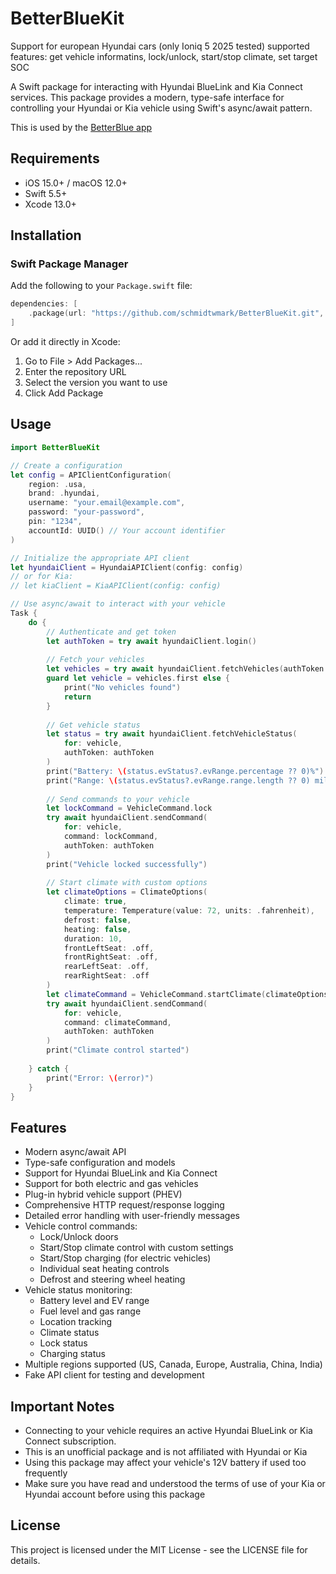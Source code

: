 # BetterBlueKit
Support for european Hyundai cars  (only Ioniq 5 2025 tested) 
supported features: get vehicle informatins, lock/unlock, start/stop climate, set target SOC

A Swift package for interacting with Hyundai BlueLink and Kia Connect services. This package provides a modern, type-safe interface for controlling your Hyundai or Kia vehicle using Swift's async/await pattern.

This is used by the [BetterBlue app](https://github.com/schmidtwmark/BetterBlue)

## Requirements

- iOS 15.0+ / macOS 12.0+
- Swift 5.5+
- Xcode 13.0+

## Installation

### Swift Package Manager

Add the following to your `Package.swift` file:

```swift
dependencies: [
    .package(url: "https://github.com/schmidtwmark/BetterBlueKit.git", from: "1.0.0")
]
```

Or add it directly in Xcode:
1. Go to File > Add Packages...
2. Enter the repository URL
3. Select the version you want to use
4. Click Add Package

## Usage

```swift
import BetterBlueKit

// Create a configuration
let config = APIClientConfiguration(
    region: .usa,
    brand: .hyundai,
    username: "your.email@example.com",
    password: "your-password",
    pin: "1234",
    accountId: UUID() // Your account identifier
)

// Initialize the appropriate API client
let hyundaiClient = HyundaiAPIClient(config: config)
// or for Kia:
// let kiaClient = KiaAPIClient(config: config)

// Use async/await to interact with your vehicle
Task {
    do {
        // Authenticate and get token
        let authToken = try await hyundaiClient.login()
        
        // Fetch your vehicles
        let vehicles = try await hyundaiClient.fetchVehicles(authToken: authToken)
        guard let vehicle = vehicles.first else {
            print("No vehicles found")
            return
        }
        
        // Get vehicle status
        let status = try await hyundaiClient.fetchVehicleStatus(
            for: vehicle, 
            authToken: authToken
        )
        print("Battery: \(status.evStatus?.evRange.percentage ?? 0)%")
        print("Range: \(status.evStatus?.evRange.range.length ?? 0) miles")
        
        // Send commands to your vehicle
        let lockCommand = VehicleCommand.lock
        try await hyundaiClient.sendCommand(
            for: vehicle,
            command: lockCommand,
            authToken: authToken
        )
        print("Vehicle locked successfully")
        
        // Start climate with custom options
        let climateOptions = ClimateOptions(
            climate: true,
            temperature: Temperature(value: 72, units: .fahrenheit),
            defrost: false,
            heating: false,
            duration: 10,
            frontLeftSeat: .off,
            frontRightSeat: .off,
            rearLeftSeat: .off,
            rearRightSeat: .off
        )
        let climateCommand = VehicleCommand.startClimate(climateOptions)
        try await hyundaiClient.sendCommand(
            for: vehicle,
            command: climateCommand,
            authToken: authToken
        )
        print("Climate control started")
        
    } catch {
        print("Error: \(error)")
    }
}
```

## Features

- Modern async/await API
- Type-safe configuration and models
- Support for Hyundai BlueLink and Kia Connect
- Support for both electric and gas vehicles
- Plug-in hybrid vehicle support (PHEV)
- Comprehensive HTTP request/response logging
- Detailed error handling with user-friendly messages
- Vehicle control commands:
  - Lock/Unlock doors
  - Start/Stop climate control with custom settings
  - Start/Stop charging (for electric vehicles)
  - Individual seat heating controls
  - Defrost and steering wheel heating
- Vehicle status monitoring:
  - Battery level and EV range
  - Fuel level and gas range
  - Location tracking
  - Climate status
  - Lock status
  - Charging status
- Multiple regions supported (US, Canada, Europe, Australia, China, India)
- Fake API client for testing and development

## Important Notes

- Connecting to your vehicle requires an active Hyundai BlueLink or Kia Connect subscription.
- This is an unofficial package and is not affiliated with Hyundai or Kia
- Using this package may affect your vehicle's 12V battery if used too frequently
- Make sure you have read and understood the terms of use of your Kia or Hyundai account before using this package

## License

This project is licensed under the MIT License - see the LICENSE file for details. 
